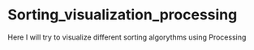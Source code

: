 # Sorting_visualization_processing
 
 
 Here I will try to visualize different sorting algorythms using Processing
